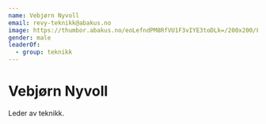 ```yaml
---
name: Vebjørn Nyvoll
email: revy-teknikk@abakus.no
image: https://thumbor.abakus.no/eoLefndPM8RfVU1F3vIYE3toDLk=/200x200/FB_IMG_1630048163087_o4GxgRQ.jpg
gender: male
leaderOf:
  - group: teknikk
---
```


# Vebjørn Nyvoll

Leder av teknikk.

